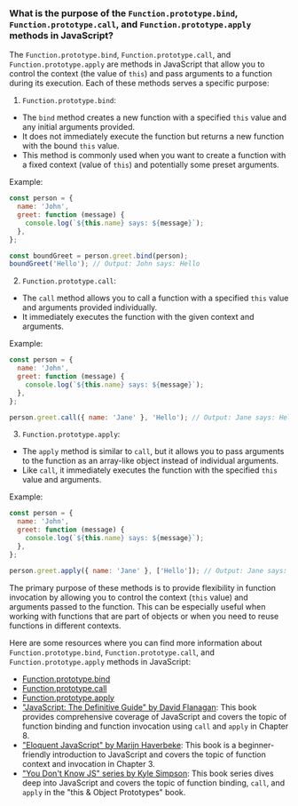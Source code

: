 ### What is the purpose of the `Function.prototype.bind`, `Function.prototype.call`, and `Function.prototype.apply` methods in JavaScript?

The `Function.prototype.bind`, `Function.prototype.call`, and `Function.prototype.apply` are methods in JavaScript that allow you to control the context (the value of `this`) and pass arguments to a function during its execution. Each of these methods serves a specific purpose:

1. `Function.prototype.bind`:
  - The `bind` method creates a new function with a specified `this` value and any initial arguments provided.
  - It does not immediately execute the function but returns a new function with the bound `this` value.
  - This method is commonly used when you want to create a function with a fixed context (value of `this`) and potentially some preset arguments.

Example:
```javascript
const person = {
  name: 'John',
  greet: function (message) {
    console.log(`${this.name} says: ${message}`);
  },
};

const boundGreet = person.greet.bind(person);
boundGreet('Hello'); // Output: John says: Hello
```

2. `Function.prototype.call`:
  - The `call` method allows you to call a function with a specified `this` value and arguments provided individually.
  - It immediately executes the function with the given context and arguments.

Example:
```javascript
const person = {
  name: 'John',
  greet: function (message) {
    console.log(`${this.name} says: ${message}`);
  },
};

person.greet.call({ name: 'Jane' }, 'Hello'); // Output: Jane says: Hello
```

3. `Function.prototype.apply`:
  - The `apply` method is similar to `call`, but it allows you to pass arguments to the function as an array-like object instead of individual arguments.
  - Like `call`, it immediately executes the function with the specified `this` value and arguments.

Example:
```javascript
const person = {
  name: 'John',
  greet: function (message) {
    console.log(`${this.name} says: ${message}`);
  },
};

person.greet.apply({ name: 'Jane' }, ['Hello']); // Output: Jane says: Hello
```

The primary purpose of these methods is to provide flexibility in function invocation by allowing you to control the context (`this` value) and arguments passed to the function. This can be especially useful when working with functions that are part of objects or when you need to reuse functions in different contexts.

Here are some resources where you can find more information about `Function.prototype.bind`, `Function.prototype.call`, and `Function.prototype.apply` methods in JavaScript:

- [Function.prototype.bind](https://developer.mozilla.org/en-US/docs/Web/JavaScript/Reference/Global_Objects/Function/bind)
- [Function.prototype.call](https://developer.mozilla.org/en-US/docs/Web/JavaScript/Reference/Global_Objects/Function/call)
- [Function.prototype.apply](https://developer.mozilla.org/en-US/docs/Web/JavaScript/Reference/Global_Objects/Function/apply)
- ["JavaScript: The Definitive Guide" by David Flanagan](https://www.oreilly.com/library/view/javascript-the-definitive/9781449393854/): This book provides comprehensive coverage of JavaScript and covers the topic of function binding and function invocation using `call` and `apply` in Chapter 8.
- ["Eloquent JavaScript" by Marijn Haverbeke](https://eloquentjavascript.net/): This book is a beginner-friendly introduction to JavaScript and covers the topic of function context and invocation in Chapter 3.
- ["You Don't Know JS" series by Kyle Simpson](https://github.com/getify/You-Dont-Know-JS/tree/2nd-ed/this%20&%20object%20prototypes): This book series dives deep into JavaScript and covers the topic of function binding, `call`, and `apply` in the "this & Object Prototypes" book. 
